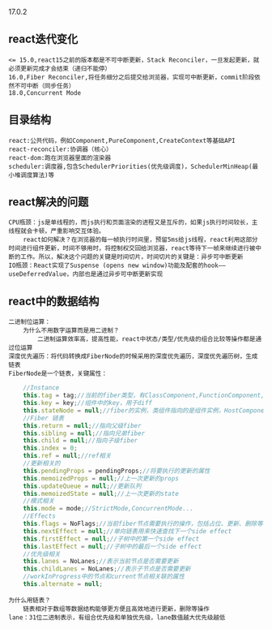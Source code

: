 17.0.2
## react迭代变化
    <= 15.0,react15之前的版本都是不可中断更新，Stack Reconciler，一旦发起更新，就必须更新完成才会结束（递归不能停）
    16.0,Fiber Reconciler,将任务细分之后提交给浏览器，实现可中断更新，commit阶段依然不可中断（同步任务）
    18.0,Concurrent Mode
## 目录结构
    react:公共代码，例如Component,PureComponent,CreateContext等基础API
    react-reconciler:协调器（核心）
    react-dom:跑在浏览器里面的渲染器
    scheduler:调度器,包含SchedulerPriorities(优先级调度)，SchedulerMinHeap(最小堆调度算法)等
## react解决的问题
    CPU瓶颈：js是单线程的，而js执行和页面渲染的进程又是互斥的，如果js执行时间较长，主线程就会卡顿，严重影响交互体验。
        react如何解决？在浏览器的每一帧执行时间里，预留5ms给js线程，react利用这部分时间进行组件更新，时间不够用时，将控制权交回给浏览器，react等待下一帧来继续进行被中断的工作。所以，解决这个问题的关键是时间切片，时间切片的关键是：异步可中断更新
    IO瓶颈：React实现了Suspense (opens new window)功能及配套的hook——useDeferredValue，内部也是通过异步可中断更新实现
## react中的数据结构
    二进制位运算：
        为什么不用数字运算而是用二进制？
            二进制运算效率高，提高性能，react中状态/类型/优先级的组合比较等操作都是通过位运算
    深度优先遍历：将代码转换成FiberNode的时候采用的深度优先遍历，深度优先遍历树，生成链表
    FiberNode是一个链表，关键属性：
```JavaScript
    //Instance
    this.tag = tag;//当前的fiber类型，有ClassComponent,FunctionComponent,HostComponent
    this.key = key;//组件中的key，用于diff
    this.stateNode = null;//fiber的实例，类组件指向的是组件实例，HostComponent指向的是dom元素
    //Fiber 链表
    this.return = null;//指向父级fiber
    this.sibling = null;//指向兄弟fiber
    this.child = null;//指向子级fiber
    this.index = 0;
    this.ref = null;//ref相关
    //更新相关的
    this.pendingProps = pendingProps;//将要执行的更新的属性
    this.memoizedProps = null;//上一次更新的props
    this.updateQueue = null;//更新队列
    this.memoizedState = null;//上一次更新的state
    //模式相关
    this.mode = mode;//StrictMode,ConcurrentMode...
    //Effects
    this.flags = NoFlags;//当前fiber节点需要执行的操作，包括占位、更新、删除等
    this.nextEffect = null;//单向链表用来快速查找下一个side effect
    this.firstEffect = null;//子树中的第一个side effect
    this.lastEffect = null;//子树中的最后一个side effect
    //优先级相关
    this.lanes = NoLanes;//表示当前节点是否需要更新
    this.childLanes = NoLanes;//表示子节点是否需要更新
    //workInProgress中的节点和current节点相关联的属性
    this.alternate = null;
```
    为什么用链表？
        链表相对于数组等数据结构能够更方便且高效地进行更新，删除等操作
    lane：31位二进制表示，有组合优先级和单独优先级，lane数值越大优先级越低